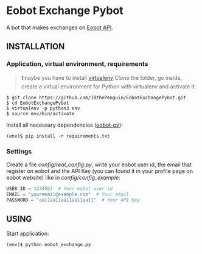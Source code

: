 # Eobot Exchange Pybot
A bot that makes exchanges on [Eobot API](https://www.eobot.com/developers).
## INSTALLATION
### Application, virtual environment, requirements
> :exclamation:maybe you have to install [virtualenv](https://virtualenv.pypa.io/en/stable/)
Clone the folder, go inside, create a virtual environment for Python with virtualenv and activate it:
```shell
$ git clone https://github.com/JBthePenguin/EobotExchangePybot.git
$ cd EobotExchangePybot
$ virtualenv -p python3 env
$ source env/bin/activate
```
Install all necessary dependencies ([eobot-py](https://github.com/rickdenhaan/eobot-py)):
``` shell
(env)$ pip install -r requirements.txt
```
### Settings
Create a file *config/real_config.py*, write your eobot user id, the email that register on eobot and the API Key (you can found it in your profile page on eobot website) like in *config/config_example*:
``` python
USER_ID = 1234567  # Your eobot user id
EMAIL = "youremail@example.com"  # Your email
PASSWORD = "aa11aa11aa11aa11aa11"  # Your API Key
```
## USING
Start application:
```shell
(env)$ python eobot_exchange.py
```
